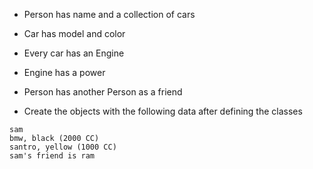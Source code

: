 * Person has name and a collection of cars
* Car has model and color
* Every car has an Engine
* Engine has a power

* Person has another Person as a friend

* Create the objects with the following data after defining the classes

```
sam
bmw, black (2000 CC)
santro, yellow (1000 CC)
sam's friend is ram
```

